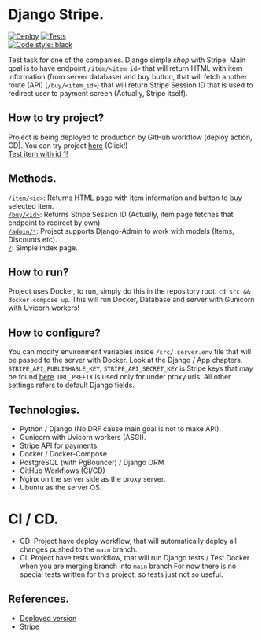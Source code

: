 # Django Stripe.

[![Deploy](https://github.com/kirillzhosul/django-stripe-api/actions/workflows/deploy.yml/badge.svg)](https://github.com/kirillzhosul/django-stripe-api/actions/workflows/deploy.yml)
[![Tests](https://github.com/kirillzhosul/django-stripe-api/actions/workflows/tests.yml/badge.svg)](https://github.com/kirillzhosul/django-stripe-api/actions/workflows/tests.yml) \
[![Code style: black](https://img.shields.io/badge/code%20style-black-000000.svg)](https://github.com/psf/black)

Test task for one of the companies. Django simple _shop_ with Stripe.
Main goal is to have endpoint `/item/<item_id>` that will return HTML with item information (from server database) and buy button,
that will fetch another route (API) (`/buy/<item_id>`) that will return Stripe Session ID that is used to redirect user to payment screen (Actually, Stripe itself).

## How to try project?

Project is being deployed to production by GitHub workflow (deploy action, CD). You can try project [here](https://kirillzhosul.site/tests/stripe) (Click!) \
[Test item with id 1!](https://kirillzhosul.site/tests/stripe/item/1)

## Methods.

[`/item/<id>`](https://kirillzhosul.site/tests/stripe/item/): Returns HTML page with item information and button to buy selected item. \
[`/buy/<id>`](https://kirillzhosul.site/tests/stripe/buy/): Returns Stripe Session ID (Actually, item page fetches that endpoint to redirect by own). \
[`/admin/*`](https://kirillzhosul.site/tests/stripe/admin/): Project supports Django-Admin to work with models (Items, Discounts etc). \
[`/`](https://kirillzhosul.site/tests/stripe/): Simple index page.

## How to run?

Project uses Docker, to run, simply do this in the repository root:
`cd src && docker-compose up`. This will run Docker, Database and server with Gunicorn with Uvicorn workers!

## How to configure?

You can modify environment variables inside `/src/.server.env` file that will be passed to the server with Docker. Look at the Django / App chapters.
`STRIPE_API_PUBLISHABLE_KEY`, `STRIPE_API_SECRET_KEY` is Stripe keys that may be found [here](https://dashboard.stripe.com/test/dashboard).
`URL_PREFIX` is used only for under proxy urls. All other settings refers to default Django fields.

## Technologies.

- Python / Django (No DRF cause main goal is not to make API).
- Gunicorn with Uvicorn workers (ASGI).
- Stripe API for payments.
- Docker / Docker-Compose
- PostgreSQL (with PgBouncer) / Django ORM
- GitHub Workflows (CI/CD)
- Nginx on the server side as the proxy server.
- Ubuntu as the server OS.

# CI / CD.

- CD: Project have deploy workflow, that will automatically deploy all changes pushed to the `main` branch.
- CI: Project have tests workflow, that will run Django tests / Test Docker when you are merging branch into `main` branch
  For now there is no special tests written for this project, so tests just not so useful.

## References.

- [Deployed version](https://kirillzhosul.site/tests/stripe)
- [Stripe](https://stripe.com)
